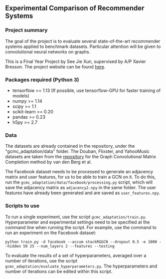 ## Experimental Comparison of Recommender Systems

### Project summary
The goal of the project is to evaluate several state-of-the-art recommender systems applied to benchmark datasets. Particular attention will be given to convolutional neural networks on graphs.

This is a Final Year Project by See Jie Xun, supervised by A/P Xavier Bresson. The project website can be found [here](https://jiexunsee.github.io/graph-cnn-recommender-systems).

### Packages required (Python 3)
* tensorflow >= 1.13 (If possible, use tensorflow-GPU for faster training of models)
* numpy >= 1.14
* scipy >= 1.1
* scikit-learn >= 0.20
* pandas >= 0.23
* h5py >= 2.7

### Data
The datasets are already contained in the repository, under the "gcmc_adaptation/data" folder. The Douban, Flixster, and YahooMusic datasets are taken from the [repository](https://github.com/riannevdberg/gc-mc) for the Graph Convolutional Matrix Completion method by van den Berg et al.

The Facebook dataset needs to be processed to generate an adjacency matrix and user features, for us to be able to train a GCN on it. To do this, run the `gcmc_adaptation/data/facebook/processing.py` script, which will save the adjacency matrix as `adjacency2.npy` in the same folder. The user features have already been generated and are saved as `user_features.npy`.

### Scripts to use
To run a single experiment, use the script `gcmc_adaptation/train.py`. Hyperparameter and experimental settings need to be specified at the command line when running the script. For example, use the command to run an experiment on the Facebook dataset:

```python train.py -d facebook --accum stackRGGCN --dropout 0.5 -e 1000 --hidden 50 25 --num_layers 2 --features --testing```

To evaluate the results of a set of hyperparameters, averaged over a number of iterations, use the script `gcmc_adaptation/evaluate_hyperparameters.py`. The hyperparameters and number of iterations can be edited within this script.
